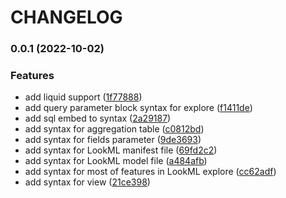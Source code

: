 # CHANGELOG

### 0.0.1 (2022-10-02)


### Features

* add liquid support ([1f77888](https://github.com/nkomiya/vscode-lookml-extension/commit/1f77888b466969a2e5adf327946015728fc760c7))
* add query parameter block syntax for explore ([f1411de](https://github.com/nkomiya/vscode-lookml-extension/commit/f1411de198fa89e89e2deca25e9580f229e13264))
* add sql embed to syntax ([2a29187](https://github.com/nkomiya/vscode-lookml-extension/commit/2a2918798bababc2593b2a9e445b2793b9d07a70))
* add syntax for aggregation table ([c0812bd](https://github.com/nkomiya/vscode-lookml-extension/commit/c0812bd69d578d6a806a662fc896eab5bbc4cb2f))
* add syntax for fields parameter ([9de3693](https://github.com/nkomiya/vscode-lookml-extension/commit/9de369381e576b0090c5701c8beebb0c37fdcd57))
* add syntax for LookML manifest file ([69fd2c2](https://github.com/nkomiya/vscode-lookml-extension/commit/69fd2c2837a63f8a354f58c9e7660435bf0d281c))
* add syntax for LookML model file ([a484afb](https://github.com/nkomiya/vscode-lookml-extension/commit/a484afb6dc20a2587add1f1d56845034aa8aa0a5))
* add syntax for most of features in LookML explore ([cc62adf](https://github.com/nkomiya/vscode-lookml-extension/commit/cc62adfe6068936305764ef3564927022fde7035))
* add syntax for view ([21ce398](https://github.com/nkomiya/vscode-lookml-extension/commit/21ce3988ebea3a88a33cda4a6809f102229e6d47))
